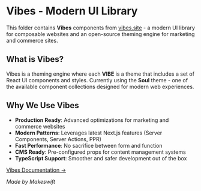 # Vibes - Modern UI Library

This folder contains **Vibes** components from [vibes.site](https://vibes.site/) - a modern UI library for composable websites and an open-source theming engine for marketing and commerce sites.

## What is Vibes?

Vibes is a theming engine where each **VIBE** is a theme that includes a set of React UI components and styles. Currently using the **Soul** theme - one of the available component collections designed for modern web experiences.

## Why We Use Vibes

- **Production Ready**: Advanced optimizations for marketing and commerce websites
- **Modern Patterns**: Leverages latest Next.js features (Server Components, Server Actions, PPR)
- **Fast Performance**: No sacrifice between form and function
- **CMS Ready**: Pre-configured props for content management systems
- **TypeScript Support**: Smoother and safer development out of the box

[Vibes Documentation →](https://vibes.site/)

_Made by Makeswift_
